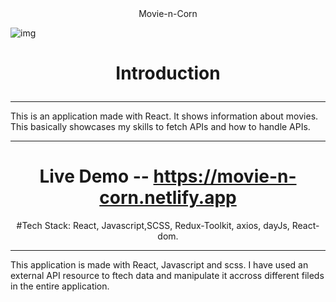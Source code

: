 <div align="center">
   Movie-n-Corn
</div>                      

<p>
   <img src="https://drive.google.com/file/d/1mzZIyYaRdZutfj-e0bTQHbYJz7GpPF2i/view?usp=sharing" alt="img" />
</p>


<h1 align="center">
   
Introduction
</h1>

<hr/>
This is an application made with React. It shows information about movies. This basically showcases my skills to fetch APIs and how to handle APIs.
<br/>
 
<hr/>

<div align="center">

   
# Live Demo -- https://movie-n-corn.netlify.app <br/>
#Tech Stack: React, Javascript,SCSS, Redux-Toolkit, axios, dayJs, React-dom. <br/>
</div>

<hr/>
<p align="center">
   
This application is made with React, Javascript and scss. I have used an external API resource to ftech data and manipulate it accross different fileds in the entire application.
</p>

